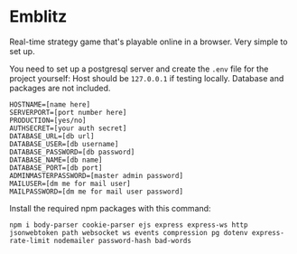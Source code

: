 # Emblitz
Real-time strategy game that's playable online in a browser. Very simple to set up.

You need to set up a postgresql server and create the `.env` file for the project yourself:
Host should be `127.0.0.1` if testing locally. Database and packages are not included.
```
HOSTNAME=[name here]
SERVERPORT=[port number here]
PRODUCTION=[yes/no]
AUTHSECRET=[your auth secret]
DATABASE_URL=[db url]
DATABASE_USER=[db username]
DATABASE_PASSWORD=[db password]
DATABASE_NAME=[db name]
DATABASE_PORT=[db port]
ADMINMASTERPASSWORD=[master admin password]
MAILUSER=[dm me for mail user]
MAILPASSWORD=[dm me for mail user password]
```

Install the required npm packages with this command:
```
npm i body-parser cookie-parser ejs express express-ws http jsonwebtoken path websocket ws events compression pg dotenv express-rate-limit nodemailer password-hash bad-words
```
